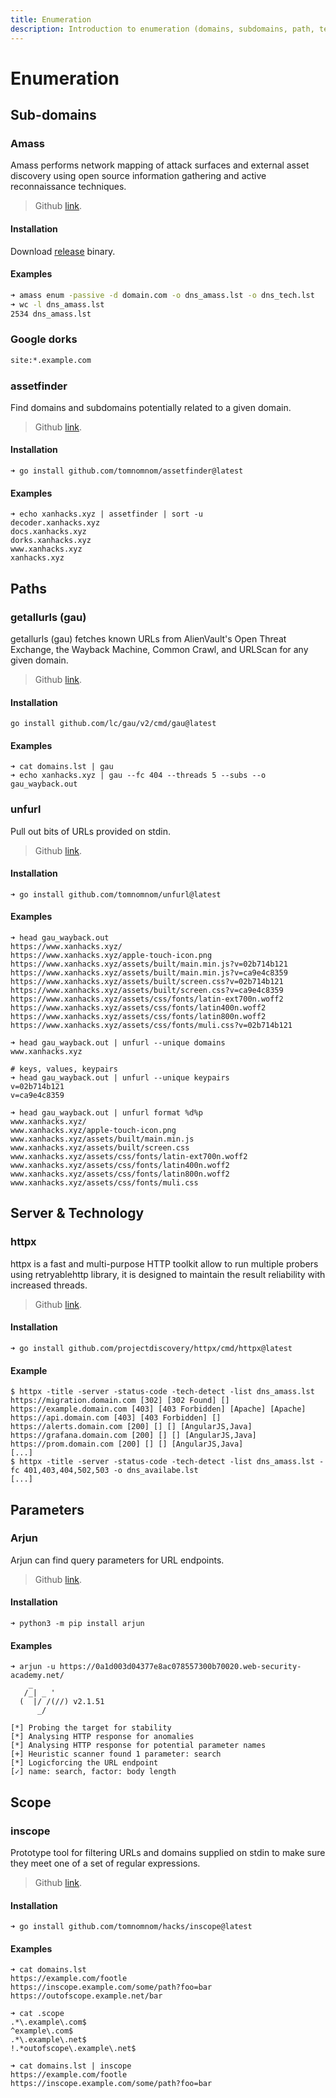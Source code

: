 ```yaml
---
title: Enumeration
description: Introduction to enumeration (domains, subdomains, path, technologies, ...)
---
```


# Enumeration

## Sub-domains

### Amass

Amass performs network mapping of attack surfaces and external asset discovery using open source information gathering and active reconnaissance techniques.

> Github [link](https://github.com/OWASP/Amass).

#### Installation

Download [release](https://github.com/OWASP/Amass/releases/latest) binary.

#### Examples

```bash
➜ amass enum -passive -d domain.com -o dns_amass.lst -o dns_tech.lst
➜ wc -l dns_amass.lst
2534 dns_amass.lst
```

### Google dorks

```bash
site:*.example.com
```

### assetfinder

Find domains and subdomains potentially related to a given domain.

> Github [link](https://github.com/tomnomnom/assetfinder).

#### Installation

```
➜ go install github.com/tomnomnom/assetfinder@latest
```

#### Examples

```
➜ echo xanhacks.xyz | assetfinder | sort -u
decoder.xanhacks.xyz
docs.xanhacks.xyz
dorks.xanhacks.xyz
www.xanhacks.xyz
xanhacks.xyz
```

## Paths

### getallurls (gau)

getallurls (gau) fetches known URLs from AlienVault's Open Threat Exchange, the Wayback Machine, Common Crawl, and URLScan for any given domain.

> Github [link](https://github.com/lc/gau).

#### Installation

```
go install github.com/lc/gau/v2/cmd/gau@latest
```

#### Examples

```
➜ cat domains.lst | gau
➜ echo xanhacks.xyz | gau --fc 404 --threads 5 --subs --o gau_wayback.out
```

### unfurl

Pull out bits of URLs provided on stdin.

> Github [link](https://github.com/tomnomnom/unfurl).

#### Installation

```
➜ go install github.com/tomnomnom/unfurl@latest
```

#### Examples

```
➜ head gau_wayback.out
https://www.xanhacks.xyz/
https://www.xanhacks.xyz/apple-touch-icon.png
https://www.xanhacks.xyz/assets/built/main.min.js?v=02b714b121
https://www.xanhacks.xyz/assets/built/main.min.js?v=ca9e4c8359
https://www.xanhacks.xyz/assets/built/screen.css?v=02b714b121
https://www.xanhacks.xyz/assets/built/screen.css?v=ca9e4c8359
https://www.xanhacks.xyz/assets/css/fonts/latin-ext700n.woff2
https://www.xanhacks.xyz/assets/css/fonts/latin400n.woff2
https://www.xanhacks.xyz/assets/css/fonts/latin800n.woff2
https://www.xanhacks.xyz/assets/css/fonts/muli.css?v=02b714b121

➜ head gau_wayback.out | unfurl --unique domains
www.xanhacks.xyz

# keys, values, keypairs
➜ head gau_wayback.out | unfurl --unique keypairs
v=02b714b121
v=ca9e4c8359

➜ head gau_wayback.out | unfurl format %d%p
www.xanhacks.xyz/
www.xanhacks.xyz/apple-touch-icon.png
www.xanhacks.xyz/assets/built/main.min.js
www.xanhacks.xyz/assets/built/screen.css
www.xanhacks.xyz/assets/css/fonts/latin-ext700n.woff2
www.xanhacks.xyz/assets/css/fonts/latin400n.woff2
www.xanhacks.xyz/assets/css/fonts/latin800n.woff2
www.xanhacks.xyz/assets/css/fonts/muli.css
```

## Server & Technology

### httpx

httpx is a fast and multi-purpose HTTP toolkit allow to run multiple probers using retryablehttp library, it is designed to maintain the result reliability with increased threads.

> Github [link](https://github.com/projectdiscovery/httpx).

#### Installation

```
➜ go install github.com/projectdiscovery/httpx/cmd/httpx@latest
```

#### Example

```
$ httpx -title -server -status-code -tech-detect -list dns_amass.lst
https://migration.domain.com [302] [302 Found] []
https://example.domain.com [403] [403 Forbidden] [Apache] [Apache]
https://api.domain.com [403] [403 Forbidden] []
https://alerts.domain.com [200] [] [] [AngularJS,Java]
https://grafana.domain.com [200] [] [] [AngularJS,Java]
https://prom.domain.com [200] [] [] [AngularJS,Java]
[...]
$ httpx -title -server -status-code -tech-detect -list dns_amass.lst -fc 401,403,404,502,503 -o dns_availabe.lst
[...]
```

## Parameters

### Arjun

Arjun can find query parameters for URL endpoints.

> Github [link](https://github.com/s0md3v/Arjun).

#### Installation

```
➜ python3 -m pip install arjun
```

#### Examples

```
➜ arjun -u https://0a1d003d04377e8ac078557300b70020.web-security-academy.net/
    _
   /_| _ '
  (  |/ /(//) v2.1.51
      _/

[*] Probing the target for stability
[*] Analysing HTTP response for anomalies
[*] Analysing HTTP response for potential parameter names
[+] Heuristic scanner found 1 parameter: search
[*] Logicforcing the URL endpoint
[✓] name: search, factor: body length
```

## Scope

### inscope

Prototype tool for filtering URLs and domains supplied on stdin to make sure they meet one of a set of regular expressions.

> Github [link](https://github.com/tomnomnom/hacks/tree/master/inscope).

#### Installation

```
➜ go install github.com/tomnomnom/hacks/inscope@latest
```

#### Examples

```
➜ cat domains.lst
https://example.com/footle
https://inscope.example.com/some/path?foo=bar
https://outofscope.example.net/bar

➜ cat .scope
.*\.example\.com$
^example\.com$
.*\.example\.net$
!.*outofscope\.example\.net$

➜ cat domains.lst | inscope
https://example.com/footle
https://inscope.example.com/some/path?foo=bar
```